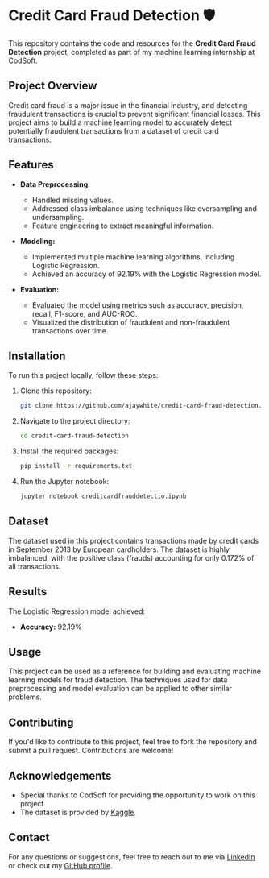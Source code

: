 # Credit Card Fraud Detection 🛡️

This repository contains the code and resources for the **Credit Card Fraud Detection** project, completed as part of my machine learning internship at CodSoft.

## Project Overview

Credit card fraud is a major issue in the financial industry, and detecting fraudulent transactions is crucial to prevent significant financial losses. This project aims to build a machine learning model to accurately detect potentially fraudulent transactions from a dataset of credit card transactions.

## Features

- **Data Preprocessing:**
  - Handled missing values.
  - Addressed class imbalance using techniques like oversampling and undersampling.
  - Feature engineering to extract meaningful information.
  
- **Modeling:**
  - Implemented multiple machine learning algorithms, including Logistic Regression.
  - Achieved an accuracy of 92.19% with the Logistic Regression model.

- **Evaluation:**
  - Evaluated the model using metrics such as accuracy, precision, recall, F1-score, and AUC-ROC.
  - Visualized the distribution of fraudulent and non-fraudulent transactions over time.

## Installation

To run this project locally, follow these steps:

1. Clone this repository:
    ```bash
    git clone https://github.com/ajaywhite/credit-card-fraud-detection.git
    ```

2. Navigate to the project directory:
    ```bash
    cd credit-card-fraud-detection
    ```

3. Install the required packages:
    ```bash
    pip install -r requirements.txt
    ```

4. Run the Jupyter notebook:
    ```bash
    jupyter notebook creditcardfrauddetectio.ipynb
    ```

## Dataset

The dataset used in this project contains transactions made by credit cards in September 2013 by European cardholders. The dataset is highly imbalanced, with the positive class (frauds) accounting for only 0.172% of all transactions.

## Results

The Logistic Regression model achieved:
- **Accuracy:** 92.19%
## Usage

This project can be used as a reference for building and evaluating machine learning models for fraud detection. The techniques used for data preprocessing and model evaluation can be applied to other similar problems.

## Contributing

If you'd like to contribute to this project, feel free to fork the repository and submit a pull request. Contributions are welcome!


## Acknowledgements

- Special thanks to CodSoft for providing the opportunity to work on this project.
- The dataset is provided by [Kaggle]([https://www.kaggle.com/mlg-ulb/creditcardfraud](https://www.kaggle.com/datasets/kartik2112/fraud-detection)).

## Contact

For any questions or suggestions, feel free to reach out to me via [LinkedIn](www.linkedin.com/in/ajaya09) or check out my [GitHub profile](https://github.com/ajaywhite).

